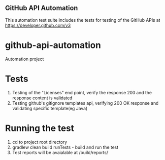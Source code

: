 ## GitHub API Automation
This automation test suite includes the tests for testing of the GitHub APIs at <https://developer.github.com/v3>

# github-api-automation
Automation project

# Tests
1. Testing of the "Licenses" end point, verify the response 200 and the response content is validated
2. Testing github's gitignore templates api, verifying 200 OK response and validating specific template(eg Java)

# Running the test
1. cd to project root directory <project-root>
2. gradlew clean build runTests - build and run the test
3. Test reports will be avaialable at <project-root>/build/reports/
